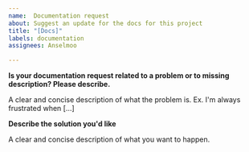 ```yaml
---
name:  Documentation request
about: Suggest an update for the docs for this project
title: "[Docs]"
labels: documentation
assignees: Anselmoo

---
```


**Is your documentation request related to a problem or to missing description? Please describe.**

A clear and concise description of what the problem is. Ex. I'm always frustrated when [...]

**Describe the solution you'd like**

A clear and concise description of what you want to happen.

